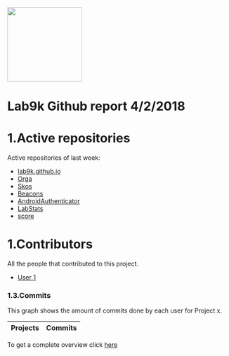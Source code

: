 <img src="https://lab9k.github.io/images/logo.svg" width="170">

# Lab9k Github report 4&#x2F;2&#x2F;2018

# 1.Active repositories
Active repositories of last week:
* [lab9k.github.io](https:&#x2F;&#x2F;github.com&#x2F;lab9k&#x2F;lab9k.github.io)
* [Orga](https:&#x2F;&#x2F;github.com&#x2F;lab9k&#x2F;Orga)
* [Skos](https:&#x2F;&#x2F;github.com&#x2F;lab9k&#x2F;Skos)
* [Beacons](https:&#x2F;&#x2F;github.com&#x2F;lab9k&#x2F;Beacons)
* [AndroidAuthenticator](https:&#x2F;&#x2F;github.com&#x2F;lab9k&#x2F;AndroidAuthenticator)
* [LabStats](https:&#x2F;&#x2F;github.com&#x2F;lab9k&#x2F;LabStats)
* [score](https:&#x2F;&#x2F;github.com&#x2F;lab9k&#x2F;score)

# 1.Contributors

All the people that contributed to this project.


* [User 1](https://github.com/rubenalliet)

### 1.3.Commits

This graph shows the amount of commits done by each user for Project x.

| Projects                                 | Commits     |
| ---------------------------------------- | ----------- |


To get a complete overview click [here]()

